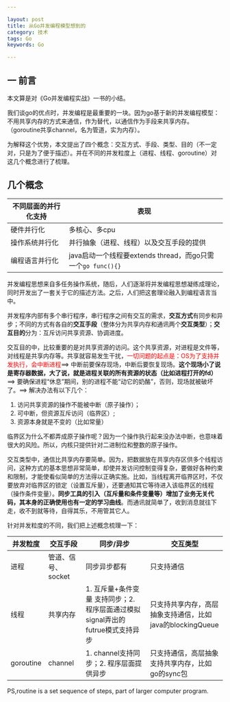 ```yaml
---

layout: post
title: 从Go并发编程模型想到的
category: 技术
tags: Go
keywords: Go

---
```


## 一 前言

本文算是对《Go并发编程实战》一书的小结。

我们谈go的优点时，并发编程是最重要的一块。因为go基于新的并发编程模型：不用共享内存的方式来通信，作为替代，以通信作为手段来共享内存。（goroutine共享channel，名为管道，实为内存）。

为解释这个优势，本文提出了四个概念：交互方式、手段、类型、目的（不一定对，只是为了便于描述）。并在不同的并发粒度上（进程、线程、goroutine）对这几个概念进行了梳理。

## 几个概念

|不同层面的并行化支持|表现|
|---|---|
|硬件并行化|多核心、多cpu|
|操作系统并行化|并行抽象（进程、线程）以及交互手段的提供|
|编程语言并行化|java启动一个线程要extends thread，而go只需一个`go func(){}`|

并发编程思想来自多任务操作系统，随后，人们逐渐将并发编程思想凝练成理论，同时开发出了一套关于它的描述方法。之后，人们把这套理论融入到编程语言当中。

并发程序内部有多个串行程序，串行程序之间有交互的需求，**交互方式**有同步和异步；不同的方式有各自的**交互手段**（整体分为共享内存和通讯两个**交互类型**）；**交互目的**分为：互斥访问共享资源、协调进度。

交互目的中，比较重要的是对共享资源的访问。这个共享资源，对进程是文件等，对线程是共享内存等。共享就容易发生干扰，<font color="red">一切问题的起点是：OS为了支持并发执行，会中断进程</font>==> 中断前要保存现场，中断后要恢复现场。**这个现场小了说是寄存器数据，大了说，就是进程关联的所有资源的状态（比如进程打开的fd）** ==> 要确保进程“休息”期间，别的进程不能“动它的奶酪”，否则，现场就被破坏了。==> 解决办法有以下几个：

1. 访问共享资源的操作不能被中断（原子操作）；
2. 可中断，但资源互斥访问（临界区）;
3. 资源本身就是不变的（比如常量）

临界区为什么不都弄成原子操作呢？因为一个操作执行起来没办法中断，也意味着很大的风险。所以，内核只提供针对二进制位和整数的原子操作。

交互类型中，通信比共享内存要简单。因为，把数据放在共享内存区供多个线程访问，这种方式的基本思想非常简单，却使并发访问控制变得复杂，要做好各种约束和限制，才能使看似简单的方法得以正确实施。比如，当线程离开临界区时，不仅要放弃对临界区的锁定（设置互斥量），还要通知其它等待进入该临界区的线程（操作条件变量）。**同步工具的引入（互斥量和条件变量等）增加了业务无关代码，其本身的正确使用也有一定的学习曲线**。而通讯就简单了，收到消息就往下走，收不到就等待，自得其乐，不用管其它人。

针对并发粒度的不同，我们把上述概念梳理一下：

|并发粒度|交互手段|同步/异步|交互类型|
|---|---|---|---|
|进程|管道、信号、socket|同步异步都有|只支持通信|
|线程|共享内存|1. 互斥量+条件变量 支持同步；2. 程序层面通过模拟signal弄出的futrue模式支持异步|只支持共享内存，高层抽象支持通信，比如java的blockingQueue|
|goroutine|channel|1. channel支持同步；2. 程序层面提供异步|只支持通信，高层抽象支持共享内存，比如go的sync包|


PS,routine is a set sequence of steps, part of larger computer program.










